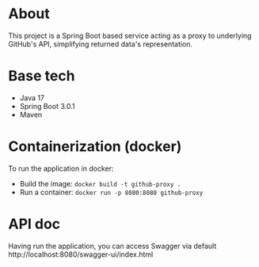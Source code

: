 # About
This project is a Spring Boot based service acting as a proxy to underlying GitHub's API, simplifying returned data's representation.
# Base tech
* Java 17
* Spring Boot 3.0.1
* Maven
# Containerization (docker)
To run the application in docker:
* Build the image: `docker build -t github-proxy .`
* Run a container: `docker run -p 8080:8080 github-proxy`
# API doc
Having run the application, you can access Swagger via default http://localhost:8080/swagger-ui/index.html
